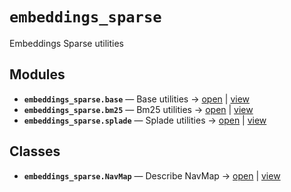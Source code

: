 # `embeddings_sparse`

Embeddings Sparse utilities

<!-- START doctoc generated TOC please keep comment here to allow auto update -->
<!-- END doctoc generated TOC please keep comment here to allow auto update -->

## Modules

- **`embeddings_sparse.base`** — Base utilities → [open](vscode://file//home/paul/kgfoundry/src/embeddings_sparse/base.py:1:1) | [view](https://github.com/github.com/paul-heyse/blob/5dfbe3d9af9aa202dac875e3eeb49578ed9a092b/src/embeddings_sparse/base.py#L1)
- **`embeddings_sparse.bm25`** — Bm25 utilities → [open](vscode://file//home/paul/kgfoundry/src/embeddings_sparse/bm25.py:1:1) | [view](https://github.com/github.com/paul-heyse/blob/5dfbe3d9af9aa202dac875e3eeb49578ed9a092b/src/embeddings_sparse/bm25.py#L1)
- **`embeddings_sparse.splade`** — Splade utilities → [open](vscode://file//home/paul/kgfoundry/src/embeddings_sparse/splade.py:1:1) | [view](https://github.com/github.com/paul-heyse/blob/5dfbe3d9af9aa202dac875e3eeb49578ed9a092b/src/embeddings_sparse/splade.py#L1)

## Classes

- **`embeddings_sparse.NavMap`** — Describe NavMap → [open](vscode://file//home/paul/kgfoundry/src/kgfoundry_common/navmap_types.py:32:1) | [view](https://github.com/github.com/paul-heyse/blob/5dfbe3d9af9aa202dac875e3eeb49578ed9a092b/src/kgfoundry_common/navmap_types.py#L32-L45)
<!-- agent:readme v1 sha:5dfbe3d9af9aa202dac875e3eeb49578ed9a092b content:3cd001966b13 -->
